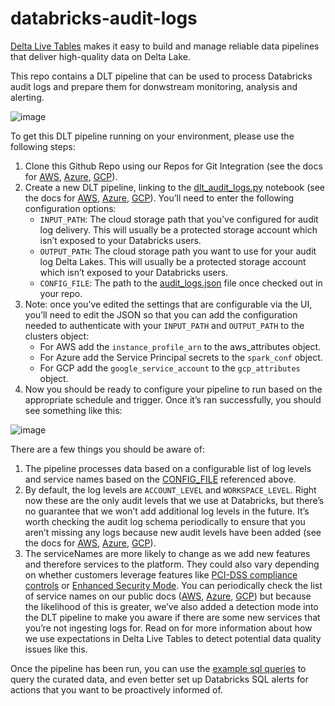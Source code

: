# databricks-audit-logs

[Delta Live Tables](https://databricks.com/product/delta-live-tables) makes it easy to build and manage reliable data pipelines that deliver high-quality data on Delta Lake.

This repo contains a DLT pipeline that can be used to process Databricks audit logs and prepare them for donwstream monitoring, analysis and alerting.

![image](https://user-images.githubusercontent.com/43955924/159453039-c8e5a653-c8dc-4353-84ce-3b22c984b2cf.png)

To get this DLT pipeline running on your environment, please use the following steps:

1. Clone this Github Repo using our Repos for Git Integration (see the docs for [AWS](https://docs.databricks.com/repos/index.html), [Azure](https://docs.microsoft.com/en-us/azure/databricks/repos/), [GCP](https://docs.gcp.databricks.com/repos/index.html)). 
2. Create a new DLT pipeline, linking to the [dlt_audit_logs.py](notebooks/dlt_audit_logs.py) notebook (see the docs for [AWS](https://docs.databricks.com/data-engineering/delta-live-tables/delta-live-tables-ui.html), [Azure](https://docs.microsoft.com/en-us/azure/databricks/data-engineering/delta-live-tables/delta-live-tables-ui), [GCP](https://docs.gcp.databricks.com/data-engineering/delta-live-tables/delta-live-tables-ui.html)). You’ll need to enter the following configuration options:
   * ```INPUT_PATH```: The cloud storage path that you’ve configured for audit log delivery. This will usually be a protected storage account which isn’t exposed to your Databricks users.
   * ```OUTPUT_PATH```: The cloud storage path you want to use for your audit log Delta Lakes. This will usually be a protected storage account which isn’t exposed to your Databricks users.
   * ```CONFIG_FILE```: The path to the [audit_logs.json](configuration/audit_logs.json) file once checked out in your repo. 
3. Note: once you’ve edited the settings that are configurable via the UI, you’ll need to edit the JSON so that you can add the configuration needed to authenticate with your ```INPUT_PATH``` and ```OUTPUT_PATH``` to the clusters object:
   * For AWS add the ```instance_profile_arn``` to the aws_attributes object.
   * For Azure add the Service Principal secrets to the ```spark_conf``` object.
   * For GCP add the ```google_service_account``` to the  ```gcp_attributes``` object.
4. Now you should be ready to configure your pipeline to run based on the appropriate schedule and trigger. Once it’s ran successfully, you should see something like this:

![image](https://user-images.githubusercontent.com/43955924/159453365-f8c0045d-45bb-46cf-a1ab-6b92ac640e3a.png)

There are a few things you should be aware of:

1. The pipeline processes data based on a configurable list of log levels and service names based on the [CONFIG_FILE](configuration/audit_logs.json) referenced above.
2. By default, the log levels are ```ACCOUNT_LEVEL``` and ```WORKSPACE_LEVEL```. Right now these are the only audit levels that we use at Databricks, but there’s no guarantee that we won’t add additional log levels in the future. It’s worth checking the audit log schema periodically to ensure that you aren’t missing any logs because new audit levels have been added (see the docs for [AWS](https://docs.databricks.com/administration-guide/account-settings/audit-logs.html#audit-log-schema), [Azure](https://docs.microsoft.com/en-us/azure/databricks/administration-guide/account-settings/azure-diagnostic-logs#diagnostic-log-schema), [GCP](https://docs.gcp.databricks.com/administration-guide/account-settings-gcp/audit-logs.html#schema-1)).
3. The serviceNames are more likely to change as we add new features and therefore services to the platform. They could also vary depending on whether customers leverage features like [PCI-DSS compliance controls](https://docs.databricks.com/administration-guide/cloud-configurations/aws/pci.html) or [Enhanced Security Mode](https://docs.databricks.com/administration-guide/cloud-configurations/aws/enhanced-security-mode.html). You can periodically check the list of service names on our public docs ([AWS](https://docs.databricks.com/administration-guide/account-settings/audit-logs.html#audit-events), [Azure](https://docs.microsoft.com/en-us/azure/databricks/administration-guide/account-settings/azure-diagnostic-logs#events), [GCP](https://docs.gcp.databricks.com/administration-guide/account-settings-gcp/audit-logs.html#audit-events)) but because the likelihood of this is greater, we’ve also added a detection mode into the DLT pipeline to make you aware if there are some new services that you’re not ingesting logs for. Read on for more information about how we use expectations in Delta Live Tables to detect potential data quality issues like this. 

Once the pipeline has been run, you can use the [example sql queries](https://github.com/andyweaves/databricks-audit-logs/tree/main/sql) to query the curated data, and even better set up Databricks SQL alerts for actions that you want to be proactively informed of.

